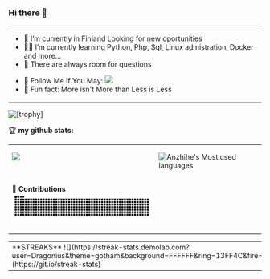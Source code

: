 ### Hi there 👋


<table>
<tr>
<td width="100%">

- 🤖 I’m currently in Finland Looking for new oportunities
- 👨‍💻 I’m currently learning Python, Php, Sql, Linux admistration, Docker and more...
- 💬 There are always room for questions 
<!--
- ✍️ 
- 📫 Reach me: 
-->
- 👏 Follow Me If You May: [![](https://img.shields.io/github/followers/Dragonius?label=follow%20me&style=social)](https://github.com/Dragonius/)
- 🎣 Fun fact: More isn't More than Less is Less

</td>
  </tr>

  </table>

  ![[trophy]](https://github-profile-trophy.vercel.app/?username=Dragonius)
<table>
  <tr>

🏆 **my github stats:**

<td valign="top"  width="58%">
  
  ![](https://github-readme-stats-sigma-five.vercel.app/api?username=Dragonius)
  
  <br>

 🐍 **Contributions**
![](https://github.com/Dragonius/Dragonius/blob/snake/github-contribution-grid-snake.svg)
</td>
<td valign="top"  width="42%">
  
  ![Anzhihe's Most used languages](https://github-readme-stats-sigma-five.vercel.app/api/top-langs/?username=Dragonius&layout=compact&hide_border=true&langs_count=10)
  </td>
</tr>
</table>
<table>
<tr>
  <td>
    **STREAKS**
  ![](https://streak-stats.demolab.com?user=Dragonius&theme=gotham&background=FFFFFF&ring=13FF4C&fire=FF0000&border=000000&stroke=FF0000&currStreakNum=FF0000&sideNums=FF0000&sideLabels=006000&currStreakLabel=006000&dates=00C000)
  (https://git.io/streak-stats)
  </td>
</tr>
</table>  
<!--
**Dragonius/Dragonius** is a ✨ _special_ ✨ repository because its `README.md` (this file) appears on your GitHub profile.

Here are some ideas to get you started:

- 🔭 I’m currently working on ...
- 🌱 I’m currently learning ...
- 👯 I’m looking to collaborate on ...
- 🤔 I’m looking for help with ...
- 💬 Ask me about ...
- 📫 How to reach me: ...
- 😄 Pronouns: ...
- ⚡ Fun fact: ...
-->

